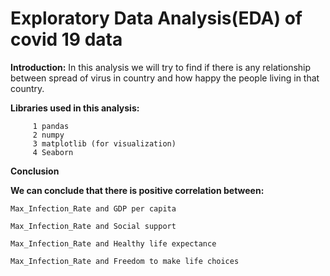 # Exploratory Data Analysis(EDA) of covid 19 data
**Introduction:**
  In this analysis we will try to find if there is any relationship between spread of virus in country and how happy the people living in that country.
  
  ****Libraries used in this analysis:****
        
         1 pandas
         2 numpy
         3 matplotlib (for visualization)
         4 Seaborn

  **Conclusion**
        
**We can conclude that there is positive correlation between:**

    Max_Infection_Rate and GDP per capita
    
    Max_Infection_Rate and Social support
    
    Max_Infection_Rate and Healthy life expectance
    
    Max_Infection_Rate and Freedom to make life choices
            
